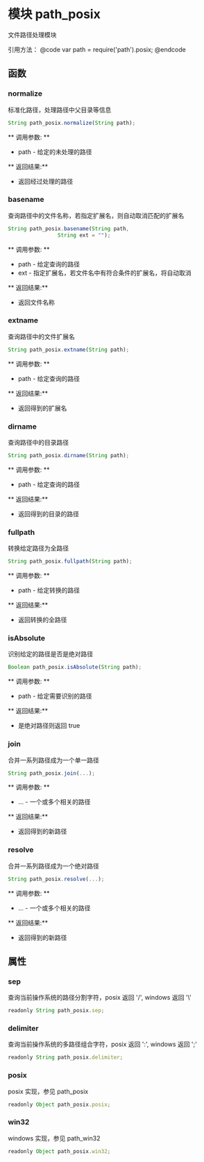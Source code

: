 # 模块 path_posix
文件路径处理模块

引用方法：
@code
var path = require(&#39;path&#39;).posix;
@endcode
## 函数
        
### normalize
标准化路径，处理路径中父目录等信息
```JavaScript
String path_posix.normalize(String path);
```

** 调用参数: **
* path - 给定的未处理的路径

** 返回结果:**
* 返回经过处理的路径

### basename
查询路径中的文件名称，若指定扩展名，则自动取消匹配的扩展名
```JavaScript
String path_posix.basename(String path,
                String ext = "");
```

** 调用参数: **
* path - 给定查询的路径
* ext - 指定扩展名，若文件名中有符合条件的扩展名，将自动取消

** 返回结果:**
* 返回文件名称

### extname
查询路径中的文件扩展名
```JavaScript
String path_posix.extname(String path);
```

** 调用参数: **
* path - 给定查询的路径

** 返回结果:**
* 返回得到的扩展名

### dirname
查询路径中的目录路径
```JavaScript
String path_posix.dirname(String path);
```

** 调用参数: **
* path - 给定查询的路径

** 返回结果:**
* 返回得到的目录的路径

### fullpath
转换给定路径为全路径
```JavaScript
String path_posix.fullpath(String path);
```

** 调用参数: **
* path - 给定转换的路径

** 返回结果:**
* 返回转换的全路径

### isAbsolute
识别给定的路径是否是绝对路径
```JavaScript
Boolean path_posix.isAbsolute(String path);
```

** 调用参数: **
* path - 给定需要识别的路径

** 返回结果:**
* 是绝对路径则返回 true

### join
合并一系列路径成为一个单一路径
```JavaScript
String path_posix.join(...);
```

** 调用参数: **
* ... - 一个或多个相关的路径

** 返回结果:**
* 返回得到的新路径

### resolve
合并一系列路径成为一个绝对路径
```JavaScript
String path_posix.resolve(...);
```

** 调用参数: **
* ... - 一个或多个相关的路径

** 返回结果:**
* 返回得到的新路径

## 属性
        
### sep
查询当前操作系统的路径分割字符，posix 返回 &#39;/&#39;, windows 返回  &#39;\\&#39;
```JavaScript
readonly String path_posix.sep;
```

### delimiter
查询当前操作系统的多路径组合字符，posix 返回 &#39;:&#39;, windows 返回  &#39;;&#39;
```JavaScript
readonly String path_posix.delimiter;
```

### posix
posix 实现，参见 path_posix
```JavaScript
readonly Object path_posix.posix;
```

### win32
windows 实现，参见 path_win32
```JavaScript
readonly Object path_posix.win32;
```

